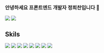 ### 안녕하세요 프론트엔드 개발자 정희찬입니다 👋

<div align="">
  <img align='' src="https://github-readme-stats.vercel.app/api?username=raon9401&show_icons=true&theme=cobalt" >
  <img align='' src="https://github-readme-stats.vercel.app/api/top-langs/?username=raon9401&layout=compact&theme=algolia"> 
</div>

<div align="">
<h2> Skils </h2>
  <img src="https://img.shields.io/badge/React-61DAFB?style=for-the-badge&logo=React&logoColor=white"> 
  <img src="https://img.shields.io/badge/Typescript-3178C6?style=for-the-badge&logo=Typescript&logoColor=white"> 
  <img src="https://img.shields.io/badge/Javascript-F7DF1E?style=for-the-badge&logo=Javascript&logoColor=white">
  <img src="https://img.shields.io/badge/React Query-FF4154?style=for-the-badge&logo=React Query&logoColor=white"> 
  <img src="https://img.shields.io/badge/recoil-3578E5?style=for-the-badge&logo"> 
  <img src="https://img.shields.io/badge/Axios-5A29E4?style=for-the-badge&logo=Axios&logoColor=white">
  <img src="https://img.shields.io/badge/React%20Hook%20Form-EC5990?style=for-the-badge&logo=React%20Hook%20Form&logoColor=white"> 
  <img src="https://img.shields.io/badge/Tailwind CSS-06B6D4?style=for-the-badge&logo=Tailwind CSS&logoColor=white">
</div>

<!--
**raon9401/raon9401** is a ✨ _special_ ✨ repository because its `README.md` (this file) appears on your GitHub profile.

Here are some ideas to get you started:

- 🔭 I’m currently working on ...
- 🌱 I’m currently learning ...
- 👯 I’m looking to collaborate on ...
- 🤔 I’m looking for help with ...
- 💬 Ask me about ...
- 📫 How to reach me: ...
- 😄 Pronouns: ...
- ⚡ Fun fact: ...
-->
